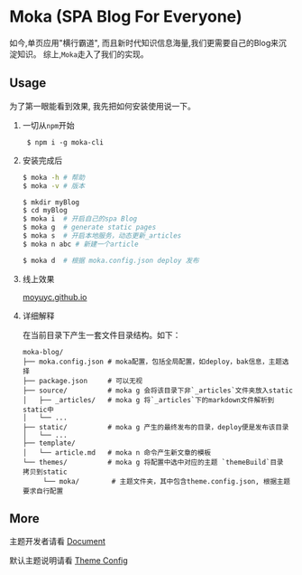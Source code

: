 # Moka (SPA Blog For Everyone)

如今,单页应用"横行霸道", 而且新时代知识信息海量,我们更需要自己的Blog来沉淀知识。
综上,`Moka`走入了我们的实现。


## Usage

为了第一眼能看到效果, 我先把如何安装使用说一下。

1. 一切从`npm`开始

        $ npm i -g moka-cli
2. 安装完成后

    ```sh    
    $ moka -h # 帮助
    $ moka -v # 版本
    
    $ mkdir myBlog
    $ cd myBlog
    $ moka i  # 开启自己的spa Blog
    $ moka g  # generate static pages
    $ moka s  # 开启本地服务，动态更新_articles
    $ moka n abc # 新建一个article
    
    $ moka d  # 根据 moka.config.json deploy 发布 
    ``` 

3. 线上效果

    [moyuyc.github.io](https://moyuyc.github.io/)

4. 详细解释

    在当前目录下产生一套文件目录结构。如下：

    ```
    moka-blog/
    ├── moka.config.json # moka配置，包括全局配置，如deploy，bak信息，主题选择
    ├── package.json     # 可以无视
    ├── source/          # moka g 会将该目录下非`_articles`文件夹放入static
    │   ├── _articles/   # moka g 将`_articles`下的markdown文件解析到static中
    │   └── ...
    ├── static/          # moka g 产生的最终发布的目录，deploy便是发布该目录
    │   └── ...   
    ├── template/
    │   └── article.md   # moka n 命令产生新文章的模板
    └── themes/          # moka g 将配置中选中对应的主题 `themeBuild`目录 拷贝到static
         └── moka/        # 主题文件夹，其中包含theme.config.json, 根据主题要求自行配置

    ```    

## More

主题开发者请看 [Document](DOCUMENT.md)

默认主题说明请看 [Theme Config](THEME_README.md)

 

